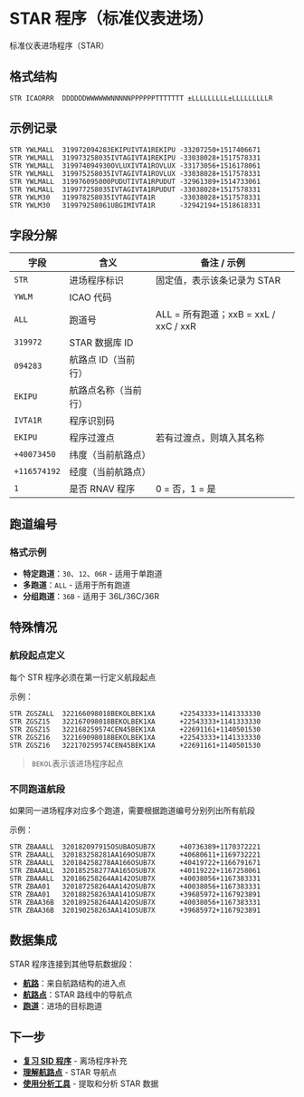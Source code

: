# STAR 程序（标准仪表进场）

标准仪表进场程序（STAR）

## 格式结构

```
STR ICAORRR  DDDDDDWWWWWWNNNNNPPPPPPTTTTTTT ±LLLLLLLLL±LLLLLLLLLR
```

## 示例记录

```
STR YWLMALL  319972094283EKIPUIVTA1REKIPU -33207250+1517406671
STR YWLMALL  319973258035IVTAGIVTA1REKIPU -33038028+1517578331
STR YWLMALL  319974094930OVLUXIVTA1ROVLUX -33173056+1516178061
STR YWLMALL  319975258035IVTAGIVTA1ROVLUX -33038028+1517578331
STR YWLMALL  319976095000PUDUTIVTA1RPUDUT -32961389+1514733061
STR YWLMALL  319977258035IVTAGIVTA1RPUDUT -33038028+1517578331
STR YWLM30   319978258035IVTAGIVTA1R      -33038028+1517578331
STR YWLM30   319979258061UBGIMIVTA1R      -32942194+1518618331
```

## 字段分解

| 字段         | 含义                     | 备注 / 示例 |
|--------------|--------------------------|-------------|
| `STR`        | 进场程序标识             | 固定值，表示该条记录为 STAR |
| `YWLM`       | ICAO 代码                |  |
| `ALL`        | 跑道号                   | ALL = 所有跑道；xxB = xxL / xxC / xxR |
| `319972`     | STAR 数据库 ID            |  |
| `094283`     | 航路点 ID（当前行）      |  |
| `EKIPU`      | 航路点名称（当前行）     |  |
| `IVTA1R`     | 程序识别码               |  |
| `EKIPU`      | 程序过渡点               | 若有过渡点，则填入其名称 |
| `+40073450`  | 纬度（当前航路点）       |  |
| `+116574192` | 经度（当前航路点）       |  |
| `1`          | 是否 RNAV 程序           | 0 = 否，1 = 是 |

## 跑道编号

### 格式示例
- **特定跑道**：`30`、`12`、`06R` - 适用于单跑道
- **多跑道**：`ALL` - 适用于所有跑道  
- **分组跑道**：`36B` - 适用于 36L/36C/36R

## 特殊情况

### 航段起点定义
每个 STR 程序必须在第一行定义航段起点

示例：

```
STR ZGSZALL  322166098018BEKOLBEK1XA      +22543333+1141333330
STR ZGSZ15   322167098018BEKOLBEK1XA      +22543333+1141333330
STR ZGSZ15   322168259574CEN45BEK1XA      +22691161+1140501530
STR ZGSZ16   322169098018BEKOLBEK1XA      +22543333+1141333330
STR ZGSZ16   322170259574CEN45BEK1XA      +22691161+1140501530
```

> `BEKOL`表示该进场程序起点
> 

### 不同跑道航段
如果同一进场程序对应多个跑道，需要根据跑道编号分别列出所有航段

示例：

```
STR ZBAAALL  320182097915OSUBAOSUB7X      +40736389+1170372221
STR ZBAAALL  320183258281AA169OSUB7X      +40680611+1169732221
STR ZBAAALL  320184258278AA166OSUB7X      +40419722+1166791671
STR ZBAAALL  320185258277AA165OSUB7X      +40119222+1167258061
STR ZBAAALL  320186258264AA142OSUB7X      +40038056+1167383331
STR ZBAA01   320187258264AA142OSUB7X      +40038056+1167383331
STR ZBAA01   320188258263AA141OSUB7X      +39685972+1167923891
STR ZBAA36B  320189258264AA142OSUB7X      +40038056+1167383331
STR ZBAA36B  320190258263AA141OSUB7X      +39685972+1167923891
```

## 数据集成

STAR 程序连接到其他导航数据段：

- **[航路](./airways.md)**：来自航路结构的进入点
- **[航路点](./waypoints.md)**：STAR 路线中的导航点
- **[跑道](./runways.md)**：进场的目标跑道

## 下一步

- **[复习 SID 程序](./sid-procedures.md)** - 离场程序补充
- **[理解航路点](./waypoints.md)** - STAR 导航点
- **[使用分析工具](../tools/examples.md)** - 提取和分析 STAR 数据